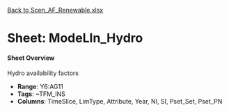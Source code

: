 [Back to Scen_AF_Renewable.xlsx](README.md)

# Sheet: ModeLIn_Hydro

#### Sheet Overview

Hydro availability factors

- **Range**: Y6:AG11
- **Tags**: ~TFM_INS
- **Columns**: TimeSlice, LimType, Attribute, Year, NI, SI, Pset_Set, Pset_PN

